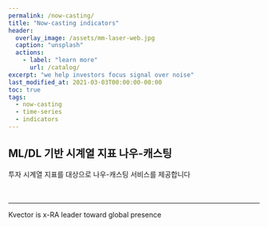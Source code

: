 ```yaml
---
permalink: /now-casting/
title: "Now-casting indicators"
header:
  overlay_image: /assets/mm-laser-web.jpg
  caption: "unsplash"
  actions:
    - label: "learn more"
      url: /catalog/
excerpt: "we help investors focus signal over noise"
last_modified_at: 2021-03-03T00:00:00-00:00
toc: true
tags:
  - now-casting
  - time-series
  - indicators
---
```


## ML/DL 기반 시계열 지표 나우-캐스팅
 
투자 시계열 지표를 대상으로 나우-캐스팅 서비스를 제공합니다 <br/><br/><br/>




---
Kvector is x-RA leader toward global presence
